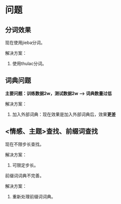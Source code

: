 # 问题

## 分词效果

现在使用jieba分词。

解决方案：
1. 使用thulac分词。

## 词典问题

**主要问题：训练数据2w，测试数据2w --> 词典数量过低**

解决方案：
1. 加入外部词典：现在效果是加入外部词典后，效果**更差**

## <情感、主题>查找、前缀词查找

现在不限步长查找。

解决方案：
1. 可限定步长。

前缀词词典不完善。

解决方案：
1. 重新处理前缀词词典。